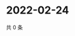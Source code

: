 # 2022-02-24

共 0 条

<!-- BEGIN WEIBO -->
<!-- 最后更新时间 Thu Feb 24 2022 13:13:51 GMT+0800 (China Standard Time) -->

<!-- END WEIBO -->
